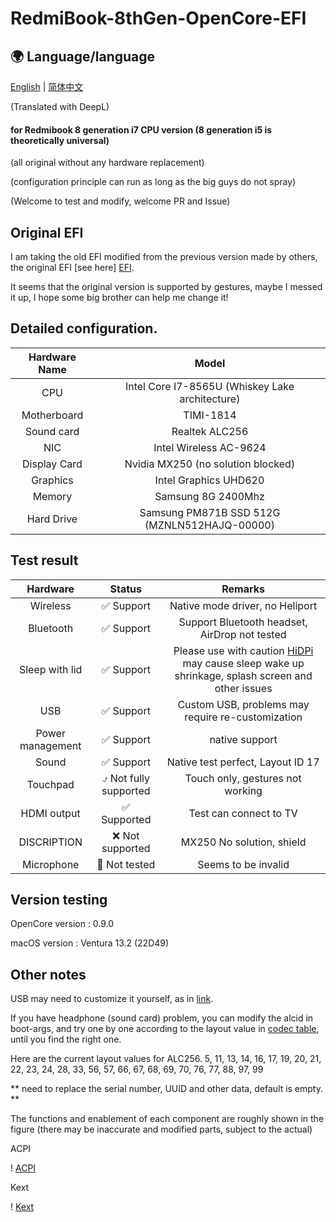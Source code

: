 # RedmiBook-8thGen-OpenCore-EFI

## 🌍 Language/language
[English](/) | [简体中文](/README.md) 

(Translated with DeepL)
 #### for Redmibook 8 generation i7 CPU version (8 generation i5 is theoretically universal)

 (all original without any hardware replacement)
 
 (configuration principle can run as long as the big guys do not spray)
 
 (Welcome to test and modify, welcome PR and Issue)

 ## Original EFI

 I am taking the old EFI modified from the previous version made by others, the original EFI [see here] [EFI].

 It seems that the original version is supported by gestures, maybe I messed it up, I hope some big brother can help me change it!

 
 ## Detailed configuration.

 | Hardware Name | Model |
 | :-----:| :----------------: |
 | CPU | Intel Core I7-8565U (Whiskey Lake architecture) |
 | Motherboard | TIMI-1814 |
 | Sound card | Realtek ALC256 |
 | NIC | Intel Wireless AC-9624 |
 | Display Card | Nvidia MX250 (no solution blocked)
 | Graphics | Intel Graphics UHD620 |
 | Memory | Samsung 8G 2400Mhz |
 | Hard Drive | Samsung PM871B SSD 512G (MZNLN512HAJQ-00000) |

 ## Test result

|Hardware|Status|Remarks|
|:----:|:----:|:----:|
|Wireless|✅ Support|Native mode driver, no Heliport|
|Bluetooth|✅ Support |Support Bluetooth headset, AirDrop not tested|
|Sleep with lid|✅ Support|Please use with caution [HiDPi][HiDPi] may cause sleep wake up shrinkage, splash screen and other issues|
|USB|✅ Support|Custom USB, problems may require re-customization|
|Power management|✅ Support|native support|
|Sound|✅ Support|Native test perfect, Layout ID 17|
|Touchpad|⍻ Not fully supported|Touch only, gestures not working|
|HDMI output|✅ Supported| Test can connect to TV|
|DISCRIPTION|❌ Not supported|MX250 No solution, shield|
|Microphone|🤷 Not tested| Seems to be invalid|

## Version testing

OpenCore version : 0.9.0

macOS version : Ventura 13.2 (22D49)

## Other notes

USB may need to customize it yourself, as in [link][USB].

If you have headphone (sound card) problem, you can modify the alcid in boot-args, and try one by one according to the layout value in [codec table][codec], until you find the right one.

Here are the current layout values for ALC256.
5, 11, 13, 14, 16, 17, 19, 20, 21, 22, 23, 24, 28, 33, 56, 57, 66, 67, 68, 69, 70, 76, 77, 88, 97, 99

** need to replace the serial number, UUID and other data, default is empty. **

The functions and enablement of each component are roughly shown in the figure (there may be inaccurate and modified parts, subject to the actual)

ACPI

! [ACPI][ACPI]

Kext

! [Kext][Kext]

[USB]: https://macx.top/26316.html
[ACPI]: /Readme_img/SCR-20230207-fg2.png
[Kext]: /Readme_img/SCR-20230207-fhg.png
[HiDPi]: https://github.com/xzhih/one-key-hidpi
[EFI]: https://macx.top/16960.html
[codec]: https://github.com/acidanthera/AppleALC/wiki/Supported-codecs
[english]: /README.EN.md


